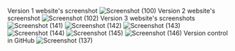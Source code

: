 Version 1 website's screenshot
![Screenshot (100)](https://github.com/cp3402-2023-team5/CP3402-G5-A2-codes/assets/103827096/13b40e1a-ec1c-4b3d-9c96-2ea753539dea)
Version 2 website's screenshot
![Screenshot (102)](https://github.com/cp3402-2023-team5/CP3402-G5-A2-codes/assets/103827096/e1c817bd-3dd2-44e5-83c0-fd58d18abb2c)
Version 3 website's screenshots
![Screenshot (141)](https://github.com/cp3402-2023-team5/CP3402-G5-A2-codes/assets/103827096/2121e23a-72a1-455b-b5b3-2defc15f9bdf)
![Screenshot (142)](https://github.com/cp3402-2023-team5/CP3402-G5-A2-codes/assets/103827096/6a489905-50ce-4f32-947a-db56d7a149cb)
![Screenshot (143)](https://github.com/cp3402-2023-team5/CP3402-G5-A2-codes/assets/103827096/1cb177a7-5ad2-4c5f-878d-c7f83d59e976)
![Screenshot (144)](https://github.com/cp3402-2023-team5/CP3402-G5-A2-codes/assets/103827096/5254c1e0-a4ef-4625-9ad4-f300cfbecf37)
![Screenshot (145)](https://github.com/cp3402-2023-team5/CP3402-G5-A2-codes/assets/103827096/d2f5ed12-c7cb-4518-9b46-7db68d67ebf9)
![Screenshot (146)](https://github.com/cp3402-2023-team5/CP3402-G5-A2-codes/assets/103827096/d5d601a5-2aba-4d8a-8621-67ee62ed171c)
Version control in GitHub
![Screenshot (137)](https://github.com/cp3402-2023-team5/CP3402-G5-A2-codes/assets/103827096/52eb8c90-1cfd-44ed-bc3e-184c1adede5c)
